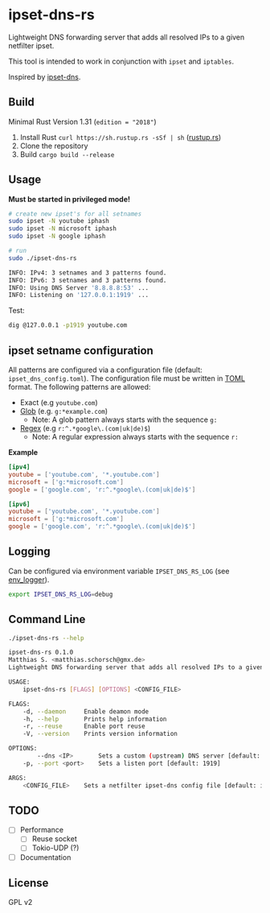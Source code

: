 # ipset-dns-rs
Lightweight DNS forwarding server that adds all resolved IPs to a given netfilter ipset.

This tool is intended to work in conjunction with `ipset` and `iptables`.

Inspired by [ipset-dns](https://git.zx2c4.com/ipset-dns/about).

## Build
Minimal Rust Version 1.31 (`edition = "2018"`)
1. Install Rust `curl https://sh.rustup.rs -sSf | sh` ([rustup.rs](https://rustup.rs))
2. Clone the repository
3. Build `cargo build --release`

## Usage
__Must be started in privileged mode!__
```bash
# create new ipset's for all setnames
sudo ipset -N youtube iphash
sudo ipset -N microsoft iphash
sudo ipset -N google iphash

# run
sudo ./ipset-dns-rs

INFO: IPv4: 3 setnames and 3 patterns found.
INFO: IPv6: 3 setnames and 3 patterns found.
INFO: Using DNS Server '8.8.8.8:53' ...
INFO: Listening on '127.0.0.1:1919' ...
```

Test:
```bash
dig @127.0.0.1 -p1919 youtube.com
```
## ipset setname configuration
All patterns are configured via a configuration file (default: `ipset_dns_config.toml`). The configuration file must be written in [TOML](https://github.com/toml-lang/toml) format. The following patterns are allowed: 
* Exact (e.g `youtube.com`)
* [Glob](https://docs.rs/glob/0.2.11/glob/struct.Pattern.html) (e.g. `g:*example.com`)
  * Note: A glob pattern always starts with the sequence `g:`
* [Regex](https://docs.rs/regex/1.1.0/regex) (e.g `r:^.*google\.(com|uk|de)$`)
  * Note: A regular expression always starts with the sequence `r:`

__Example__
```toml
[ipv4]
youtube = ['youtube.com', '*.youtube.com']
microsoft = ['g:*microsoft.com']
google = ['google.com', 'r:^.*google\.(com|uk|de)$']

[ipv6]
youtube = ['youtube.com', '*.youtube.com']
microsoft = ['g:*microsoft.com']
google = ['google.com', 'r:^.*google\.(com|uk|de)$']
```

## Logging
Can be configured via environment variable `IPSET_DNS_RS_LOG` (see [env_logger](https://docs.rs/env_logger/0.6.0/env_logger)).
```bash
export IPSET_DNS_RS_LOG=debug
```

## Command Line

```bash
./ipset-dns-rs --help

ipset-dns-rs 0.1.0
Matthias S. <matthias.schorsch@gmx.de>
Lightweight DNS forwarding server that adds all resolved IPs to a given netfilter ipset

USAGE:
    ipset-dns-rs [FLAGS] [OPTIONS] <CONFIG_FILE>

FLAGS:
    -d, --daemon     Enable deamon mode
    -h, --help       Prints help information
    -r, --reuse      Enable port reuse
    -V, --version    Prints version information

OPTIONS:
        --dns <IP>       Sets a custom (upstream) DNS server [default: 8.8.8.8]
    -p, --port <port>    Sets a listen port [default: 1919]

ARGS:
    <CONFIG_FILE>    Sets a netfilter ipset-dns config file [default: ipset_dns_config.toml]
```

## TODO
* [ ] Performance
  * [ ] Reuse socket 
  * [ ] Tokio-UDP (?)
* [ ] Documentation

## License
GPL v2